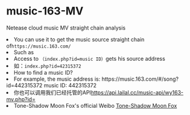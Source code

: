 # music-163-MV
Netease cloud music MV straight chain analysis
<li>You can use it to get the music source straight chain of<code>https://music.163.com/</code></li>
<li>Such as</li>
<li>Access to <code>（index.php?id=music ID）</code>gets his source address</li>
<li>如：<code>index.php?id=42315372</code></li>
<li>How to find a music ID?</li>
<li>For example, the music address is: https://music.163.com/#/song?id=442315372 music ID: 442315372</li>
<li>你也可以调用我们已经托管的API<a href="https://api.lailal.cc/music-api/wy163-mv.php?id=" rel="nofollow">https://api.lailal.cc/music-api/wy163-mv.php?id=</a></li>
<li>Tone-Shadow Moon Fox's official Weibo <a href="https://weibo.com/chinazcwl"arget="_blank"> Tone-Shadow Moon Fox</a></li>
